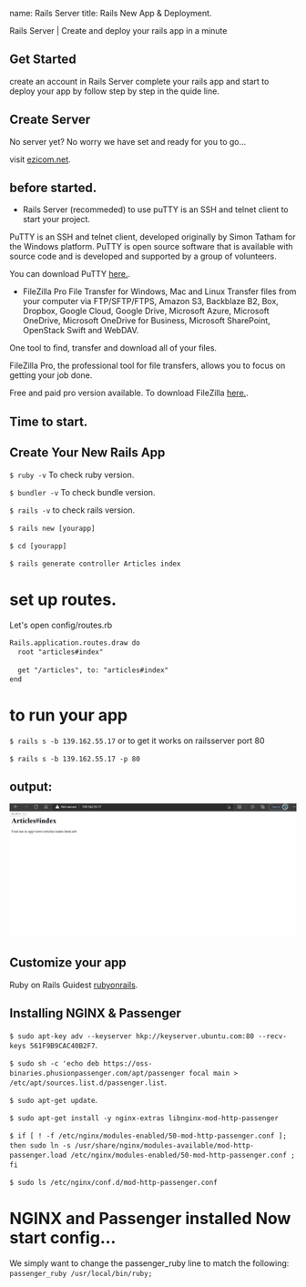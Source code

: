 name: Rails Server
title: Rails New App & Deployment.


Rails Server | Create and deploy your rails app in a minute

## Get Started
create an account in Rails Server complete your rails app and start to deploy your app by follow step by step in the quide line.


## Create Server
No server yet? No worry we have set and ready for you to go...

visit [ezicom.net](http://ezicom.net/ "To get hosting server").

## before started.
* Rails Server (recommeded) to use puTTY is an SSH and telnet client to start your project.

PuTTY is an SSH and telnet client, developed originally by Simon Tatham for the Windows platform. PuTTY is open source software that is available with source code and is developed and supported by a group of volunteers.


You can download PuTTY [here.](https://www.putty.org/ "download PuTTY").

* FileZilla Pro File Transfer for Windows, Mac and Linux
Transfer files from your computer via FTP/SFTP/FTPS, Amazon S3, Backblaze B2,  Box, Dropbox,  Google Cloud, Google Drive, Microsoft Azure, Microsoft OneDrive, Microsoft OneDrive for Business, Microsoft SharePoint, OpenStack Swift and WebDAV.

One tool to find, transfer and download all of your files.

FileZilla Pro, the professional tool for file transfers, allows you to focus on getting your job done. 

Free and paid pro version available. To download FileZilla [here.](https://filezilla-project.org/filezilla_pro.php "download FileZilla").

## Time to start.
## Create Your New Rails App
`$ ruby -v` To check ruby version.
>
`$ bundler -v` To check bundle version.
>
`$ rails -v` to check rails version.
>
`$ rails new [yourapp]`
>
`$ cd [yourapp]`
>
`$ rails generate controller Articles index` 
# set up routes.
Let's open config/routes.rb
   
    Rails.application.routes.draw do
      root "articles#index"

      get "/articles", to: "articles#index"
    end
 
# to run your app
>
`$ rails s -b 139.162.55.17`
or to get it works on railsserver port 80
>
`$ rails s -b 139.162.55.17 -p 80`
>

## output:

![Here Your Output App](/assets/railsserver_started.png  "You are on Rails")

## Customize your app
Ruby on Rails Guidest [rubyonrails](https://guides.rubyonrails.org/ "go to rubyonrails").
## Installing NGINX & Passenger
`$ sudo apt-key adv --keyserver hkp://keyserver.ubuntu.com:80 --recv-keys 561F9B9CAC40B2F7`.
>
`$ sudo sh -c 'echo deb https://oss-binaries.phusionpassenger.com/apt/passenger focal main > /etc/apt/sources.list.d/passenger.list`.
>
`$ sudo apt-get update`.
>
`$ sudo apt-get install -y nginx-extras libnginx-mod-http-passenger`
>
`$ if [ ! -f /etc/nginx/modules-enabled/50-mod-http-passenger.conf ]; then sudo ln -s /usr/share/nginx/modules-available/mod-http-passenger.load /etc/nginx/modules-enabled/50-mod-http-passenger.conf ; fi`
>
`$ sudo ls /etc/nginx/conf.d/mod-http-passenger.conf`

# NGINX and Passenger installed Now start config...
We simply want to change the passenger_ruby line to match the following:
`passenger_ruby /usr/local/bin/ruby;`
